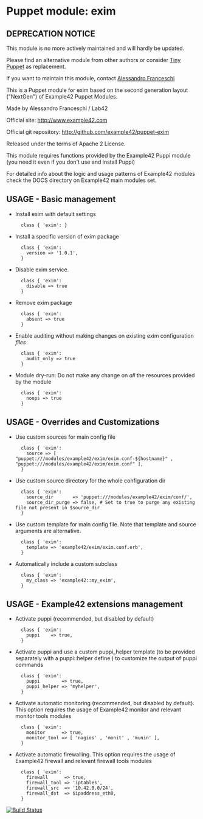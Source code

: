 # Puppet module: exim

## DEPRECATION NOTICE
This module is no more actively maintained and will hardly be updated.

Please find an alternative module from other authors or consider [Tiny Puppet](https://github.com/example42/puppet-tp) as replacement.

If you want to maintain this module, contact [Alessandro Franceschi](https://github.com/alvagante)


This is a Puppet module for exim based on the second generation layout ("NextGen") of Example42 Puppet Modules.

Made by Alessandro Franceschi / Lab42

Official site: http://www.example42.com

Official git repository: http://github.com/example42/puppet-exim

Released under the terms of Apache 2 License.

This module requires functions provided by the Example42 Puppi module (you need it even if you don't use and install Puppi)

For detailed info about the logic and usage patterns of Example42 modules check the DOCS directory on Example42 main modules set.


## USAGE - Basic management

* Install exim with default settings

        class { 'exim': }

* Install a specific version of exim package

        class { 'exim':
          version => '1.0.1',
        }

* Disable exim service.

        class { 'exim':
          disable => true
        }

* Remove exim package

        class { 'exim':
          absent => true
        }

* Enable auditing without making changes on existing exim configuration *files*

        class { 'exim':
          audit_only => true
        }

* Module dry-run: Do not make any change on *all* the resources provided by the module

        class { 'exim':
          noops => true
        }


## USAGE - Overrides and Customizations
* Use custom sources for main config file 

        class { 'exim':
          source => [ "puppet:///modules/example42/exim/exim.conf-${hostname}" , "puppet:///modules/example42/exim/exim.conf" ], 
        }


* Use custom source directory for the whole configuration dir

        class { 'exim':
          source_dir       => 'puppet:///modules/example42/exim/conf/',
          source_dir_purge => false, # Set to true to purge any existing file not present in $source_dir
        }

* Use custom template for main config file. Note that template and source arguments are alternative. 

        class { 'exim':
          template => 'example42/exim/exim.conf.erb',
        }

* Automatically include a custom subclass

        class { 'exim':
          my_class => 'example42::my_exim',
        }


## USAGE - Example42 extensions management 
* Activate puppi (recommended, but disabled by default)

        class { 'exim':
          puppi    => true,
        }

* Activate puppi and use a custom puppi_helper template (to be provided separately with a puppi::helper define ) to customize the output of puppi commands 

        class { 'exim':
          puppi        => true,
          puppi_helper => 'myhelper', 
        }

* Activate automatic monitoring (recommended, but disabled by default). This option requires the usage of Example42 monitor and relevant monitor tools modules

        class { 'exim':
          monitor      => true,
          monitor_tool => [ 'nagios' , 'monit' , 'munin' ],
        }

* Activate automatic firewalling. This option requires the usage of Example42 firewall and relevant firewall tools modules

        class { 'exim':       
          firewall      => true,
          firewall_tool => 'iptables',
          firewall_src  => '10.42.0.0/24',
          firewall_dst  => $ipaddress_eth0,
        }



[![Build Status](https://travis-ci.org/example42/puppet-exim.png?branch=master)](https://travis-ci.org/example42/puppet-exim)
